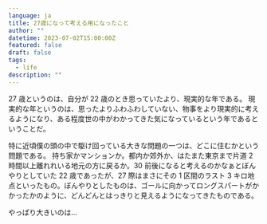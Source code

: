 ```yaml
---
language: ja
title: 27歳になって考える用になったこと
author: ""
datetime: 2023-07-02T15:00:00Z
featured: false
draft: false
tags:
  - life
description: ""
---
```


27 歳というのは、自分が 22 歳のとき思っていたより、現実的な年である。
現実的な年というのは、思ったよりふわふわしていない、物事をより現実的に考えるようになり、ある程度世の中がわかってきた気になっているという年であるということだ。

特に近頃僕の頭の中で駆け回っている大きな問題の一つは、どこに住むかという問題である。
持ち家かマンションか。都内か郊外か、はたまた東京まで片道 2 時間以上離れれいる地元の方に戻るか。30 前後になると考えるのかなぁとぼんやりとしていた 22 歳であったが、27 際はまさにその 1 区間のラスト 3 キロ地点といったもの。ぼんやりとしたものは、ゴールに向かってロングスパートがかかったかのように、どんどんとはっきりと見えるようになってきたものである。

やっぱり大きいのは...
